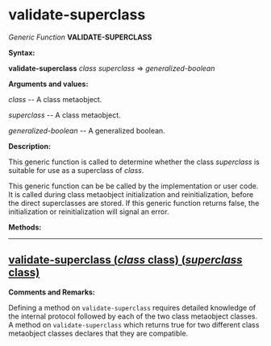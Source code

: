 validate-superclass
===================

*Generic Function* **VALIDATE-SUPERCLASS**

**Syntax:**

**validate-superclass** *class* *superclass* => *generalized-boolean*

**Arguments and values:**

*class* -- A class metaobject.

*superclass* -- A class metaobject.

*generalized-boolean* -- A generalized boolean.

**Description:**

This generic function is called to determine whether the class *superclass* is suitable for use as a superclass of *class*.

This generic function can be be called by the implementation or user code. It is called during class metaobject initialization and reinitialization, before the direct superclasses are stored. If this generic function returns false, the initialization or reinitialization will signal an error.

**Methods:**

  ----------------------------------------------------------------------------------------------------
  [**validate-superclass** (*class* class) (*superclass* class)](validate-superclass-class-class.md)
  ----------------------------------------------------------------------------------------------------

**Comments and Remarks:**

Defining a method on `validate-superclass` requires detailed knowledge of the internal protocol followed by each of the two class metaobject classes. A method on `validate-superclass` which returns true for two different class metaobject classes declares that they are compatible.
